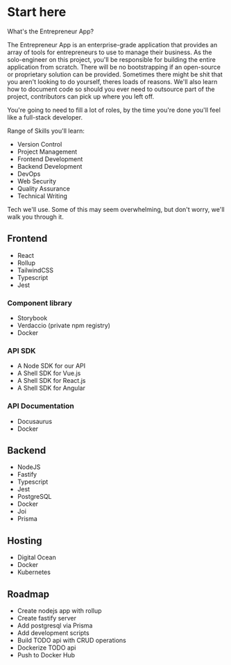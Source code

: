 # Start here

What's the Entrepreneur App?

The Entrepreneur App is an enterprise-grade application that provides an array of tools for entrepreneurs to use to manage their business. As the solo-engineer on this project, you'll be responsible for building the entire application from scratch. There will be no bootstrapping if an open-source or proprietary solution can be provided. Sometimes there might be shit that you aren't looking to do yourself, theres loads of reasons. We'll also learn how to document code so should you ever need to outsource part of the project, contributors can pick up where you left off.

You're going to need to fill a lot of roles, by the time you're done you'll feel like a full-stack developer.

Range of Skills you'll learn:

- Version Control
- Project Management
- Frontend Development
- Backend Development
- DevOps
- Web Security
- Quality Assurance
- Technical Writing

Tech we'll use. Some of this may seem overwhelming, but don't worry, we'll walk you through it.

## Frontend

- React
- Rollup
- TailwindCSS
- Typescript
- Jest

### Component library

- Storybook
- Verdaccio (private npm registry)
- Docker

### API SDK

- A Node SDK for our API
- A Shell SDK for Vue.js
- A Shell SDK for React.js
- A Shell SDK for Angular

### API Documentation

- Docusaurus
- Docker

## Backend

- NodeJS
- Fastify
- Typescript
- Jest
- PostgreSQL
- Docker
- Joi
- Prisma
  
## Hosting

- Digital Ocean
- Docker
- Kubernetes

## Roadmap

- Create nodejs app with rollup
- Create fastify server
- Add postgresql via Prisma
- Add development scripts
- Build TODO api with CRUD operations
- Dockerize TODO api
- Push to Docker Hub
